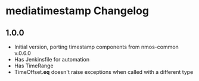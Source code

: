 # mediatimestamp Changelog

## 1.0.0
- Initial version, porting timestamp components from nmos-common v.0.6.0
- Has Jenkinsfile for automation
- Has TimeRange
- TimeOffset.__eq__ doesn't raise exceptions when called with a
  different type
